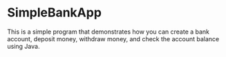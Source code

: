 # SimpleBankApp
This is a simple program that demonstrates how you can create a bank account, deposit money, withdraw money, and check the account balance using Java. 
